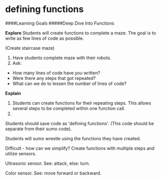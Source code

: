 # defining functions

####Learning Goals
#####Deep Dive Into Functions

**Explore**
Students will create functions to complete a maze. The goal is to write as few lines of code as possible. 

(Create staircase maze)

1. Have students complete maze with their robots.
2. Ask:
  + How many lines of code have you written?
  + Were there any steps that got repeated?
  + What can we do to lessen the number of lines of code?


**Explain**
1. Students can create functions for their repeating steps. This allows several steps to be completed within one function call.
2. 

 
Students should save code as 'defining functions'. (This code should be separate from their sumo code). 
 
 
 
 Students will sumo wrestle using the functions they have created. 
 
 Difficult - how can we simplify?
 Create functions with multiple steps and utilize sensors.

Ultrasonic sensor.
 See: attack, else: turn.
 
 Color sensor.
 See: move forward or backward.
 
 
